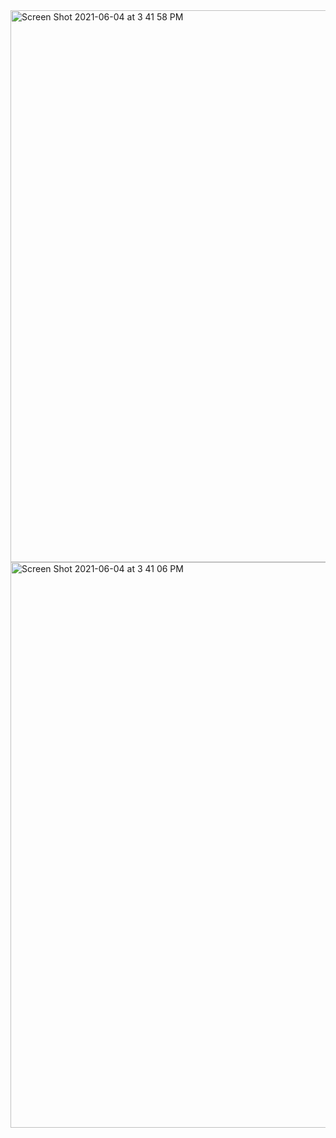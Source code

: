 <img width="883" alt="Screen Shot 2021-06-04 at 3 41 58 PM" src="https://user-images.githubusercontent.com/72880293/120869544-89336d00-c54b-11eb-8a85-ee87ee996ec8.png">
<img width="905" alt="Screen Shot 2021-06-04 at 3 41 06 PM" src="https://user-images.githubusercontent.com/72880293/120869445-57baa180-c54b-11eb-8366-67019ecd2afc.png">

